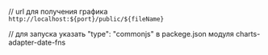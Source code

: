 // url для получения графика `http://localhost:${port}/public/${fileName}`

// для запуска указать "type": "commonjs" в packege.json модуля charts-adapter-date-fns
